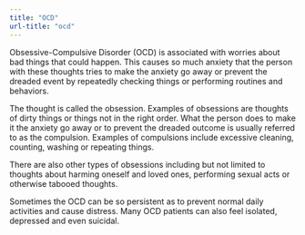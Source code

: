 ```yaml
---
title: "OCD"
url-title: "ocd"
---
```


Obsessive-Compulsive Disorder (OCD) is associated with worries about bad things that could happen. This causes so much anxiety that the person with these thoughts tries to make the anxiety go away or prevent the dreaded event by repeatedly checking things or performing routines and behaviors.

The thought is called the obsession. Examples of obsessions are thoughts of dirty things or things not in the right order. What the person does to make it the anxiety go away or to prevent the dreaded outcome is usually referred to as the compulsion. Examples of compulsions include excessive cleaning, counting, washing or repeating things.

There are also other types of obsessions including but not limited to thoughts about harming oneself and loved ones, performing sexual acts or otherwise tabooed thoughts.

Sometimes the OCD can be so persistent as to prevent normal daily activities and cause distress. Many OCD patients can also feel isolated, depressed and even suicidal.